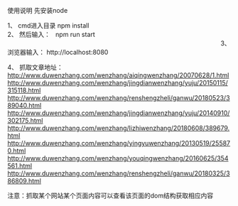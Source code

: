 使用说明
先安装node
 
1、 cmd进入目录  npm install                                                                                  　　　　　　　　　　　　　　　　　　　　　　　　　　　　　　　　　　　　　　
2、 然后输入：   npm run start 　　　　　　　　　　　　　　　　　　　　　　　　　　　　　　　　　　
3、浏览器输入： http://localhost:8080

4、 抓取文章地址：
http://www.duwenzhang.com/wenzhang/aiqingwenzhang/20070628/1.html 
http://www.duwenzhang.com/wenzhang/jingdianwenzhang/yuju/20150115/315118.html
http://www.duwenzhang.com/wenzhang/renshengzheli/ganwu/20180523/389040.html
http://www.duwenzhang.com/wenzhang/jingdianwenzhang/yuju/20140910/302175.html
http://www.duwenzhang.com/wenzhang/lizhiwenzhang/20180608/389679.html
http://www.duwenzhang.com/wenzhang/yingyuwenzhang/20130519/255870.html
http://www.duwenzhang.com/wenzhang/youqingwenzhang/20160625/354561.html
http://www.duwenzhang.com/wenzhang/renshengzheli/ganwu/20180325/386809.html


注意：抓取某个网站某个页面内容可以查看该页面的dom结构获取相应内容
